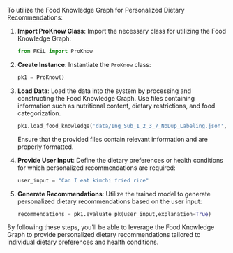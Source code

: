 To utilize the Food Knowledge Graph for Personalized Dietary Recommendations:


1. **Import ProKnow Class**: Import the necessary class for utilizing the Food Knowledge Graph:

    ```python
    from PKiL import ProKnow
    ```

2. **Create Instance**: Instantiate the `ProKnow` class:

    ```python
    pk1 = ProKnow()
    ```

3. **Load Data**: Load the data into the system by processing and constructing the Food Knowledge Graph. Use files containing information such as nutritional content, dietary restrictions, and food categorization. 

    ```python
    pk1.load_food_knowledge('data/Ing_Sub_1_2_3_7_NoDup_Labeling.json', 'data/dietary_restrictions.csv')
    ```

    Ensure that the provided files contain relevant information and are properly formatted.

4. **Provide User Input**: Define the dietary preferences or health conditions for which personalized recommendations are required:

    ```python
    user_input = "Can I eat kimchi fried rice"
    
    ```

5. **Generate Recommendations**: Utilize the trained model to generate personalized dietary recommendations based on the user input:

    ```python
    recommendations = pk1.evaluate_pk(user_input,explanation=True)
    ```

  
By following these steps, you'll be able to leverage the Food Knowledge Graph to provide personalized dietary recommendations tailored to individual dietary preferences and health conditions.